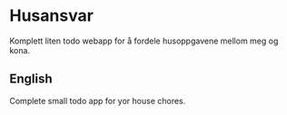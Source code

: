 # Husansvar
Komplett liten todo webapp for å fordele husoppgavene mellom meg og kona.


## English
Complete small todo app for yor house chores.
